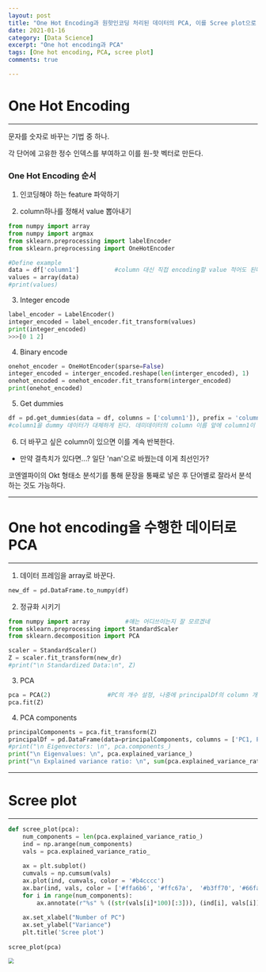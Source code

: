 ```yaml
---
layout: post
title: "One Hot Encoding과 원핫인코딩 처리된 데이터의 PCA, 이를 Scree plot으로 그리기"
date: 2021-01-16
category: [Data Science]
excerpt: "One hot encoding과 PCA"
tags: [One hot encoding, PCA, scree plot]
comments: true

---
```




# One Hot Encoding

---

문자를 숫자로 바꾸는 기법 중 하나.

각 단어에 고유한 정수 인덱스를 부여하고 이를 원-핫 벡터로 만든다.



### One Hot Encoding 순서



1. 인코딩해야 하는 feature 파악하기

2. column하나를 정해서 value 뽑아내기

```python
from numpy import array
from numpy import argmax
from sklearn.preprocessing import labelEncoder
from sklearn.preprocessing import OneHotEncoder

#Define example
data = df['column1']          #column 대신 직접 encoding할 value 적어도 된다. data ='a','b','c'
values = array(data)
#print(values)
```

3. Integer encode

```python
label_encoder = LabelEncoder()
integer_encoded = label_encoder.fit_transform(values)
print(integer_encoded)
>>>[0 1 2]
```

4. Binary encode

```python
onehot_encoder = OneHotEncoder(sparse=False)
integer_encoded = interger_encoded.reshape(len(interger_encoded), 1)
onehot_encoded = onehot_encoder.fit_transform(interger_encoded)
print(onehot_encoded)
```

5. Get dummies

```python
df = pd.get_dummies(data = df, columns = ['column1']), prefix = 'column1'
#column1을 dummy 데이터가 대체하게 된다. 데미데이터의 column 이름 앞에 column1이 붙음
```

6. 더 바꾸고 싶은 column이 있으면 이를 계속 반복한다.

* 만약 결측치가 있다면...? 일단 'nan'으로 바꿨는데 이게 최선인가?

코엔엘파이의 Okt 형태소 분석기를 통해 문장을 통째로 넣은 후 단어별로 잘라서 분석하는 것도 가능하다.

---



# One hot encoding을 수행한 데이터로 PCA

---



1. 데이터 프레임을 array로 바꾼다.

```python
new_df = pd.DataFrame.to_numpy(df)
```

2. 정규화 시키기

```python
from numpy import array          #얘는 어디쓰이는지 잘 모르겠네
from sklearn.preprocessing import StandardScaler
from sklearn.decomposition import PCA

scaler = StandardScaler()
Z = scaler.fit_transform(new_dr)
#print("\n Standardized Data:\n", Z)
```

3. PCA

```python
pca = PCA(2)                #PC의 개수 설정, 나중에 principalDf의 column 개수랑 맞춰야 함
pca.fit(Z)
```

4. PCA components

```python
principalComponents = pca.fit_transform(Z)
principalDf = pd.DataFrame(data=principalComponents, columns = ['PC1, PC2'])
#print("\n Eigenvectors: \n", pca.components_)
print("\n Eigenvalues: \n", pca.explained_variance_)
print("\n Explained variance ratio: \n", sum(pca.explained_variance_ratio_))
```

---



# Scree plot

---

```python
def scree_plot(pca):
    num_components = len(pca.explained_variance_ratio_)
    ind = np.arange(num_components)
    vals = pca.explained_variance_ratio_
    
    ax = plt.subplot()
    cumvals = np.cumsum(vals)
    ax.plot(ind, cumvals, color = '#b4cccc')
    ax.bar(ind, vals, color = ['#ffa6b6', '#ffc67a',  '#b3ff70', '#66faf7', '#c591ff'])
    for i in range(num_components):
        ax.annotate(r"%s" % ((str(vals[i]*100)[:3])), (ind[i], vals[i]), va = "bottom", ha = "center", fontsize = 13)
     
    ax.set_xlabel("Number of PC")
    ax.set_ylabel("Variance")
    plt.title('Scree plot')
    
scree_plot(pca)
```

<img src="C:\Users\Boyoon Jang\Desktop\Repository\terri1102.github.io\assets\img\screeplot.PNG" style="zoom:67%;" />



